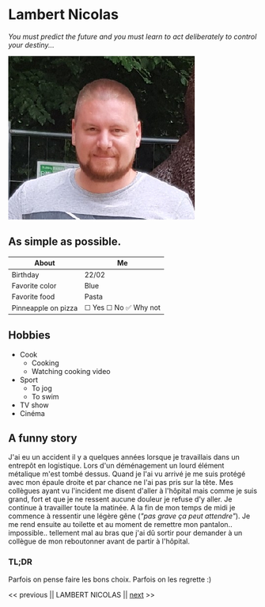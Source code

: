 # Lambert Nicolas #

*You must predict the future and you must learn to act deliberately to control your destiny...*

![This is an image](photo.jpeg)

## As simple as possible.

About | Me
--- | --- 
Birthday | 22/02
Favorite color | Blue
Favorite food | Pasta
Pinneapple on pizza | &#9744; Yes &#9744; No :white_check_mark: Why not

## Hobbies
- Cook
    - Cooking
    - Watching cooking video
- Sport
    - To jog
    - To swim
- TV show
- Cinéma

## A funny story 

J'ai eu un accident il y a  quelques années lorsque je travaillais dans un entrepôt en logistique. Lors d'un déménagement un lourd élément métalique m'est tombé dessus. Quand je l'ai vu arrivé je me suis protégé avec mon épaule droite et par chance  ne l'ai pas pris sur la tête. Mes collègues ayant vu l'incident me disent d'aller à l'hôpital mais comme je suis grand, fort et que je ne ressent aucune douleur je refuse d'y aller. Je continue à travailler toute la matinée. A la fin de mon temps de midi je commence à ressentir une légère gêne (*"pas grave ça peut attendre"*). Je me rend ensuite au toilette et au moment de remettre mon pantalon.. impossible.. tellement mal au bras que j'ai dû sortir pour demander à un collègue de mon reboutonner avant de partir  à l'hôpital.

### TL;DR 

Parfois on pense faire les bons choix. Parfois on les regrette :)


<< previous || LAMBERT NICOLAS || [next]((https://github.com/LeclercqL/markdown-challenge)) >>

  
